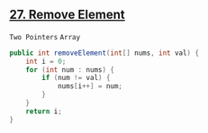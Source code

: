 [27. Remove Element](https://leetcode.com/problems/remove-element/)
---

`Two Pointers` `Array`

```java
public int removeElement(int[] nums, int val) {
    int i = 0;
    for (int num : nums) {
        if (num != val) {
            nums[i++] = num;
        }
    }
    return i;
}
```

